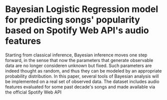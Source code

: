 # Bayesian Logistic Regression model for predicting songs' popularity based on Spotify Web API's audio features
Starting from classical inference, Bayesian inference moves one step forward, in the sense that now the parameters that generate observable data are no longer consideren unknown but fixed. Such parameters are indeed thought as random, and thus they can be modeled by an appropriate probability distribution. 
In this paper, several tools of Bayesian analysis will be implemented on a real set of observed data. 
The dataset includes audio features evaluated for some past decade's songs and made available via the official Spotify Web API
